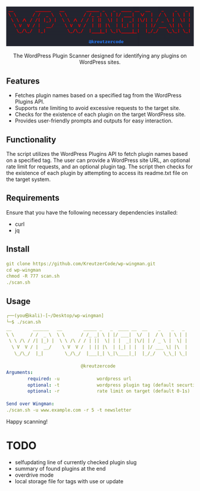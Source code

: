 <div align="center">

![wp-wingman](./img/logo.png)

</div>

<p align="center">
The WordPress Plugin Scanner designed for identifying any plugins on WordPress sites.
</p>

## Features

- Fetches plugin names based on a specified tag from the WordPress Plugins API.
- Supports rate limiting to avoid excessive requests to the target site.
- Checks for the existence of each plugin on the target WordPress site.
- Provides user-friendly prompts and outputs for easy interaction.

## Functionality

The script utilizes the WordPress Plugins API to fetch plugin names based on a specified tag. The user can provide a WordPress site URL, an optional rate limit for requests, and an optional plugin tag. The script then checks for the existence of each plugin by attempting to access its readme.txt file on the target system.

## Requirements

Ensure that you have the following necessary dependencies installed:

- curl
- jq

## Install

```yaml
git clone https://github.com/KreutzerCode/wp-wingman.git
cd wp-wingman
chmod -R 777 scan.sh
./scan.sh
```

## Usage

```yaml
┌──(you㉿kali)-[~/Desktop/wp-wingman]
└─$ ./scan.sh
__        ______   __        _____ _   _  ____ __  __    _    _   _
\ \      / /  _ \  \ \      / /_ _| \ | |/ ___|  \/  |  / \  | \ | |
 \ \ /\ / /| |_) |  \ \ /\ / / | ||  \| | |  _| |\/| | / _ \ |  \| |
  \ V  V / |  __/    \ V  V /  | || |\  | |_| | |  | |/ ___ \| |\  |
   \_/\_/  |_|        \_/\_/  |___|_| \_|\____|_|  |_/_/   \_\_| \_|

                            @kreutzercode
Arguments:
        required: -u              wordpress url
        optional: -t              wordpress plugin tag (default securtiy)
        optional: -r              rate limit on target (default 0-1s)

Send over Wingman:
./scan.sh -u www.example.com -r 5 -t newsletter

```

Happy scanning!

# TODO

- selfupdating line of currently checked plugin slug
- summary of found plugins at the end
- overdrive mode
- local storage file for tags with use or update
